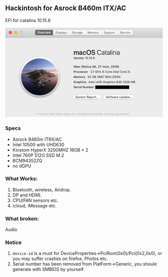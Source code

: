 ## Hackintosh for Asrock B460m ITX/AC

EFI for catalina 10.15.6

![](https://raw.githubusercontent.com/fzlee/B460M-ITX-AC-EFI/master/images/catalina-10.15.6.png)

### Specs

* Asrock B460m ITRX/AC
* Intel 10500 with UHD630
* Kinstom HyperX 3200MHZ 16GB * 2
* Intel 760P 512G SSD M.2
* BCM94352ZQ
* no dGPU 


### What Works:
1. Bluetooth, wireless, Airdrop.
2. DP and HDMI.
3. CPU/FAN sensors etc.
4. icloud, iMessage etc.

### What broken:
Audio


### Notice

1. `device-id` is a must for DeviceProperties->PciRoot(0x0)/Pci(0x2,0x0), or you may suffer crashes on firefox, Photos etc. 
2. Serial number has been removed from PlatForm->Generic, you shoule generate with SMBIOS by yourself.

